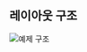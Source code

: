 ## 레이아웃 구조

![예제 구조](https://user-images.githubusercontent.com/63139527/196107517-30822c65-bec3-47d6-835a-919a07ff9b85.png)
